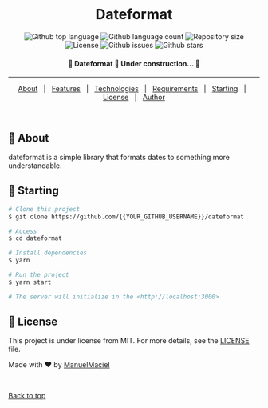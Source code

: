 <div align="center" id="top"> 
  <!-- <img src="./.github/app.gif" alt="Dateformat" /> -->
  &#xa0;

  <!-- <a href="https://dateformat.netlify.app">Demo</a> -->
</div>

<h1 align="center">Dateformat</h1>

<p align="center">
  <img alt="Github top language" src="https://img.shields.io/github/languages/top/ManuelMaciel/dateformat?color=56BEB8">

  <img alt="Github language count" src="https://img.shields.io/github/languages/count/ManuelMaciel/dateformat?color=56BEB8">

  <img alt="Repository size" src="https://img.shields.io/github/repo-size/ManuelMaciel/dateformat?color=56BEB8">

  <img alt="License" src="https://img.shields.io/github/license/ManuelMaciel/dateformat?color=56BEB8">

  <img alt="Github issues" src="https://img.shields.io/github/issues/ManuelMaciel/dateformat?color=56BEB8" />

  <!-- <img alt="Github forks" src="https://img.shields.io/github/forks/{{YOUR_GITHUB_USERNAME}}/dateformat?color=56BEB8" /> -->

  <img alt="Github stars" src="https://img.shields.io/github/stars/ManuelMaciel/dateformat?color=56BEB8" />
</p>

<!-- Status -->

<h4 align="center"> 
	🚧  Dateformat 🚀 Under construction...  🚧
</h4> 

<hr>

<p align="center">
  <a href="#dart-about">About</a> &#xa0; | &#xa0; 
  <a href="#sparkles-features">Features</a> &#xa0; | &#xa0;
  <a href="#rocket-technologies">Technologies</a> &#xa0; | &#xa0;
  <a href="#white_check_mark-requirements">Requirements</a> &#xa0; | &#xa0;
  <a href="#checkered_flag-starting">Starting</a> &#xa0; | &#xa0;
  <a href="#memo-license">License</a> &#xa0; | &#xa0;
  <a href="https://github.com/{{YOUR_GITHUB_USERNAME}}" target="_blank">Author</a>
</p>

<br>

## :dart: About ##

dateformat is a simple library that formats dates to something more understandable.

<!-- ## :sparkles: Features ##

:heavy_check_mark: Feature 1;\
:heavy_check_mark: Feature 2;\
:heavy_check_mark: Feature 3; -->

<!-- ## :rocket: Technologies ##

The following tools were used in this project:

- [Expo](https://expo.io/)
- [Node.js](https://nodejs.org/en/)
- [React](https://pt-br.reactjs.org/)
- [React Native](https://reactnative.dev/)
- [TypeScript](https://www.typescriptlang.org/) -->
<!-- 
## :white_check_mark: Requirements ##

Before starting :checkered_flag:, you need to have [Git](https://git-scm.com) and [Node](https://nodejs.org/en/) installed. -->

## :checkered_flag: Starting ##

```bash
# Clone this project
$ git clone https://github.com/{{YOUR_GITHUB_USERNAME}}/dateformat

# Access
$ cd dateformat

# Install dependencies
$ yarn

# Run the project
$ yarn start

# The server will initialize in the <http://localhost:3000>
```

## :memo: License ##

This project is under license from MIT. For more details, see the [LICENSE](LICENSE.md) file.


Made with :heart: by <a href="https://github.com/ManuelMaciel" target="_blank">ManuelMaciel</a>

&#xa0;

<a href="#top">Back to top</a>
